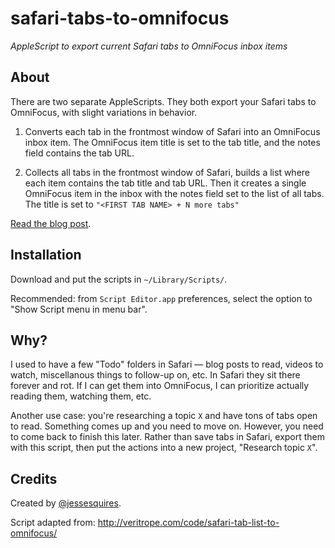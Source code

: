 # safari-tabs-to-omnifocus
*AppleScript to export current Safari tabs to OmniFocus inbox items*

## About

There are two separate AppleScripts. They both export your Safari tabs to OmniFocus, with slight variations in behavior.

1. Converts each tab in the frontmost window of Safari into an OmniFocus inbox item.
The OmniFocus item title is set to the tab title, and the notes field contains the tab URL.

2. Collects all tabs in the frontmost window of Safari, builds a list where each item contains the tab title and tab URL. Then it creates a single OmniFocus item in the inbox with the notes field set to the list of all tabs. The title is set to `"<FIRST TAB NAME> + N more tabs"`

[Read the blog post](https://www.jessesquires.com/blog/apple-script-to-export-open-safari-tabs-to-omnifocus/).

## Installation

Download and put the scripts in `~/Library/Scripts/`.

Recommended: from `Script Editor.app` preferences, select the option to "Show Script menu in menu bar".

## Why?

I used to have a few "Todo" folders in Safari — blog posts to read, videos to watch, miscellanous things to follow-up on, etc. In Safari they sit there forever and rot. If I can get them into OmniFocus, I can prioritize actually reading them, watching them, etc.

Another use case: you're researching a topic `X` and have tons of tabs open to read. Something comes up and you need to move on. However, you need to come back to finish this later. Rather than save tabs in Safari, export them with this script, then put the actions into a new project, "Research topic `X`".

## Credits

Created by [@jessesquires](https://github.com/jessesquires).

Script adapted from:
http://veritrope.com/code/safari-tab-list-to-omnifocus/
